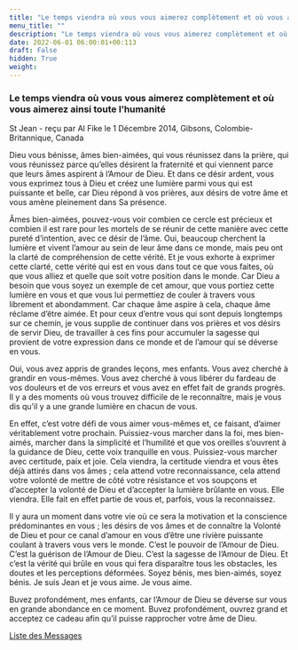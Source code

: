 ```yaml
---
title: "Le temps viendra où vous vous aimerez complètement et où vous aimerez ainsi toute l’humanité"
menu_title: ""
description: "Le temps viendra où vous vous aimerez complètement et où vous aimerez ainsi toute l’humanité"
date: 2022-06-01 06:00:01+00:113
draft: False
hidden: True
weight:
---
```

### Le temps viendra où vous vous aimerez complètement et où vous aimerez ainsi toute l’humanité

St Jean - reçu par Al Fike le 1 Décembre 2014, Gibsons, Colombie-Britannique, Canada

Dieu vous bénisse, âmes bien-aimées, qui vous réunissez dans la prière, qui vous réunissez parce qu’elles désirent la fraternité et qui viennent parce que leurs âmes aspirent à l’Amour de Dieu. Et dans ce désir ardent, vous vous exprimez tous à Dieu et créez une lumière parmi vous qui est puissante et belle, car Dieu répond à vos prières, aux désirs de votre âme et vous amène pleinement dans Sa présence.

Âmes bien-aimées, pouvez-vous voir combien ce cercle est précieux et combien il est rare pour les mortels de se réunir de cette manière avec cette pureté d’intention, avec ce désir de l’âme. Oui, beaucoup cherchent la lumière et vivent l’amour au sein de leur âme dans ce monde, mais peu ont la clarté de compréhension de cette vérité. Et je vous exhorte à exprimer cette clarté, cette vérité qui est en vous dans tout ce que vous faites, où que vous alliez et quelle que soit votre position dans le monde. Car Dieu a besoin que vous soyez un exemple de cet amour, que vous portiez cette lumière en vous et que vous lui permettiez de couler à travers vous librement et abondamment. Car chaque âme aspire à cela, chaque âme réclame d’être aimée. Et pour ceux d’entre vous qui sont depuis longtemps sur ce chemin, je vous supplie de continuer dans vos prières et vos désirs de servir Dieu, de travailler à ces fins pour accumuler la sagesse qui provient de votre expression dans ce monde et de l’amour qui se déverse en vous.

Oui, vous avez appris de grandes leçons, mes enfants. Vous avez cherché à grandir en vous-mêmes. Vous avez cherché à vous libérer du fardeau de vos douleurs et de vos erreurs et vous avez en effet fait de grands progrès. Il y a des moments où vous trouvez difficile de le reconnaître, mais je vous dis qu’il y a une grande lumière en chacun de vous.

En effet, c’est votre défi de vous aimer vous-mêmes et, ce faisant, d’aimer véritablement votre prochain. Puissiez-vous marcher dans la foi, mes bien-aimés, marcher dans la simplicité et l’humilité et que vos oreilles s’ouvrent à la guidance de Dieu, cette voix tranquille en vous. Puissiez-vous marcher avec certitude, paix et joie. Cela viendra, la certitude viendra et vous êtes déjà attirés dans vos âmes ; cela attend votre reconnaissance, cela attend votre volonté de mettre de côté votre résistance et vos soupçons et d’accepter la volonté de Dieu et d’accepter la lumière brûlante en vous. Elle viendra. Elle fait en effet partie de vous et, parfois, vous la reconnaissez.

Il y aura un moment dans votre vie où ce sera la motivation et la conscience prédominantes en vous ; les désirs de vos âmes et de connaître la Volonté de Dieu et pour ce canal d’amour en vous d’être une rivière puissante coulant à travers vous vers le monde. C’est le pouvoir de l’Amour de Dieu. C’est la guérison de l’Amour de Dieu. C’est la sagesse de l’Amour de Dieu. Et c’est la vérité qui brûle en vous qui fera disparaître tous les obstacles, les doutes et les perceptions déformées. Soyez bénis, mes bien-aimés, soyez bénis. Je suis Jean et je vous aime. Je vous aime.

Buvez profondément, mes enfants, car l’Amour de Dieu se déverse sur vous en grande abondance en ce moment. Buvez profondément, ouvrez grand et acceptez ce cadeau afin qu’il puisse rapprocher votre âme de Dieu.

[Liste des Messages](/fr-contemporary-messages/fr-contemporary-messages-by-date-order/fr-contemporary-messages-2014)
